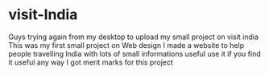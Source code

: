 # visit-India
Guys trying again from my desktop to upload my small project on visit india
This was my first small project on Web design
I made a website to help people travelling India with lots of small informations useful
use it if you find it useful
any way I got merit marks for this project
